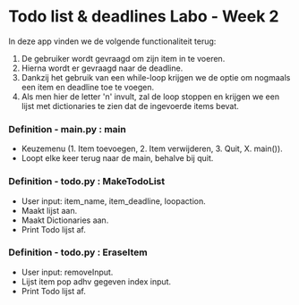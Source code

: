 # Todo list & deadlines Labo - Week 2

In deze app vinden we de volgende functionaliteit terug:

1. De gebruiker wordt gevraagd om zijn item in te voeren.
2. Hierna wordt er gevraagd naar de deadline.
3. Dankzij het gebruik van een while-loop krijgen we de optie om
   nogmaals een item en deadline toe te voegen.
4. Als men hier de letter 'n' invult, zal de loop stoppen en
   krijgen we een lijst met dictionaries te zien dat de ingevoerde
   items bevat.

### Definition - **main**.py : main

- Keuzemenu (1. Item toevoegen, 2. Item verwijderen, 3. Quit, X. main()).
- Loopt elke keer terug naar de main, behalve bij quit.

### Definition - todo.py : MakeTodoList

- User input: item_name, item_deadline, loopaction.
- Maakt lijst aan.
- Maakt Dictionaries aan.
- Print Todo lijst af.

### Definition - todo.py : EraseItem

- User input: removeInput.
- Lijst item pop adhv gegeven index input.
- Print Todo lijst af.

